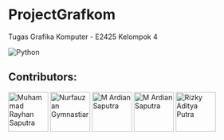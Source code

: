 # ProjectGrafkom
Tugas Grafika Komputer - E2425 Kelompok 4

![Python](https://img.shields.io/badge/BahasaPemograman-python-blue?logo=python)

<h2><b>Contributors:</b></h2>
    <a href="https://github.com/HanAjaa61"> <img src="https://avatars.githubusercontent.com/u/200595869?v=4" title="Muhammad Rayhan Saputra" width="80" height="80"></a>
    <a href="https://github.com/nfgcode"> <img src="https://avatars.githubusercontent.com/u/50001308?v=4" title="Nurfauzan Gymnastiar" width="80" height="80"></a>
    <a href="https://github.com/ardnsptra"> <img src="https://avatars.githubusercontent.com/u/107468566?v=4" title="M Ardian Saputra" width="80" height="80"></a>
    <a href="https://github.com/EdisNabilaR"> <img src="https://avatars.githubusercontent.com/u/126684161?v=4" title="M Ardian Saputra" width="80" height="80"></a>
    <a href="https://github.com/kyylmonger"> <img src="https://avatars.githubusercontent.com/u/152073988?v=4" title="Rizky Aditya Putra" width="80" height="80"></a>
